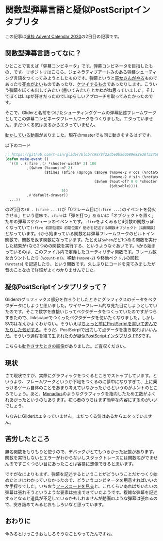 # 関数型弾幕言語と疑似PostScriptインタプリタ

この記事は[進捗 Advent Calendar 2020](https://github.com/t-sin/shinchoku-advent-calendar-2020)の2日目の記事です。

## 関数型弾幕言語ってなに？

ひとことで言えば「弾幕コンビネータ」です。弾幕コンビネータを目指したもの、です。リポジトリは[こちら](https://github.com/t-sin/glider)。ジェネラティブアートみのある弾幕シューティング言語をつくってみようとしたものです。弾幕というと[巫女さんがやる](https://www16.big.or.jp/~zun/top.html)ものであったり[死ぬがよい](https://www.youtube.com/watch?v=j9e9Imn3xZU&t=90)ものであったり、[ケツイするもの](https://www.youtube.com/watch?v=PWnY4XrWVYQ&t=1898)であったりします。こういう弾幕をぼくも出してみたい (書いてみたい) とかねがね思っていました。そしてぼくはLispが好きだったのでLispらしいアプローチを取ってみたかったのです。

そこで、Gliderと名前をつけたシューティングゲームの弾幕記述フレームワークとしてこの弾幕コンビネータフレームワークをつくりました。エタっていません。まだつくる気はあるからエタっていません。

[動かしている動画](https://twitter.com/sin_clav/status/1133793872050417665)がありました。現在のmasterでも同じ動きをするはずです。

以下のコード

```lisp
;; https://github.com/t-sin/glider/blob/c9878f22dbe0ba60589e82e30f32750727c11ace/src/scenes/shooter.lisp#L65
(defun make-event ()
  `((0 . (:fire ,(/ *shooter-width* 2) 100
          ,($when (%count-n? 2)
                  ($times ($fire ($progn ($move (%move-2 #'cos (%rotate 72) 1 14)
                                                (%move-2 #'sin (%rotate 72) 1 14))
                                         ($when (%out-of? 0 0 *shooter-width* *shooter-height*)
                                                ($disable))))
                          5))
          ,#'default-drawer))
  ...))
```

の2行目の`(0 . (:fire ...))`が「0フレーム目に`(:fire ...)`のイベントを発火させる」という意味で、`:fire`は「弾を打つ」あるいは「オブジェクトを置く」ための弾幕スケジューラのイベントです。`:fire`をよくみると4引数の関数っぽくなっていて`(:fire 初期位置X 初期位置Y 動きを記述する関数オブジェクト 描画関数)`となっています。`$`から始まっている関数名は弾幕フレームワークのビルトイン関数で、関数を返す関数になっています。たとえば`$when`だと1つめの関数を実行した結果が`t`なら2つめの関数を実行する、というようなぐあいです。`%`から始まっているのは、このファイル内で定義したユーティリティ関数です。フレーム数をカウントしたり (`%count-n?`)、移動 (`%move-2`) や移動ベクトルの回転 (`%rotate`) を記述したり、という関数です。久しぶりにコードを見てみましたが昔のことなので詳細がよくわかりませんでした。

## 疑似PostScriptインタプリタって？

Gliderのグラフィックス部分を作ろうとしたときにグラフィクスのデータをベクタデータにしようと思いました。ワイヤーフレーム的な見た目にしようとしていたのです。そこで数字を直接いじってベクタデータをつくっていたのですがつらすぎたので、Inkscapeでつくったベクタデータを使いたくなりました。しかしSVGはなんかよくわかない。そういえば[ちょっと前にPostScriptを書いて遊んでたりした気がする](https://twitter.com/sin_clav/status/1114538156160774145)。そうだ、PostScirptで出力して点データを抜き取ればいいんだ。そういう過程を経て生まれたのが[疑似PostScriptインタプリタ PPS](https://github.com/t-sin/glider/blob/c9878f22dbe0ba60589e82e30f32750727c11ace/src/tools/pps.lisp)です。

こちらも[動作させたときの画像](https://twitter.com/sin_clav/status/1134719588560658433)がありました。ご査収ください。

## 現状

さて現状ですが、実際にグラフィックをつくるところでストップしています。というより、フレームワークというか下地をつくるのに夢中になりすぎて、上に乗っけるゲーム自体のことをあまり考えていなかったからというのがホントのところでしょう。あと、[Monadius](https://github.com/tanakh/monadius)のようなグラフィックを指向したため工数がふくれあがったというのもあります。初心者のうちはまず簡単な内容にするのがいいでしょう。

ちなみにGliderはエタっていません。まだつくる気はあるからエタっていません。

## 苦労したところ

無名関数をもりもりと使うので、デバッグがとてもつらかった記憶があります。関数を実行しないとエラーがわからないしスタックトレースには関数名がでませんのですごくつらい目にあったことは容易に想像できると思います。

ですがなによりもまず、弾幕を記述するということがどういうことだかつくり始めたときはわかっていなかったので、どういうコンビネータを用意すればいいのか手探りでした。いちおう[ソースコードを見る](https://github.com/t-sin/glider/blob/c9878f22dbe0ba60589e82e30f32750727c11ace/src/shooter/combinators.lisp)と、これくらいあればだいたいの弾幕は張れそうというような要素は抽出できていたようです。複雑な弾幕を記述するとなると道具が不足しているかもしれませんが動画のような弾幕は張れるので、突き詰めてみるとおもしろいなと思っています。

## おわりに

今みるとけっこうおもしろそうなことやってたんですね。
